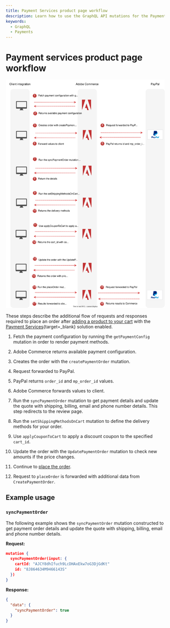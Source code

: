 ```yaml
---
title: Payment Services product page workflow
description: Learn how to use the GraphQL API mutations for the Payment Services solution.
keywords:
  - GraphQL
  - Payments
---
```


# Payment services product page workflow

![Payment Services sequence diagram](../../_images/graphql/payment-services-minicart.svg)

These steps describe the additional flow of requests and responses required to place an order after [adding a product to your cart](../tutorials/checkout/add-product-to-cart.md) with the [Payment Services](https://experienceleague.adobe.com/docs/commerce-merchant-services/payment-services/guide-overview.html){target=_blank} solution enabled.

1. Fetch the payment configuration by running the `getPaymentConfig` mutation in order to render payment methods.

1. Adobe Commerce returns available payment configuration.

1. Creates the order with the `createPaymentOrder` mutation.

1. Request forwarded to PayPal.

1. PayPal returns `order_id` and `mp_order_id` values.

1. Adobe Commerce forwards values to client.

1. Run the `syncPaymentOrder` mutation  to get payment details and update the quote with shipping, billing, email and phone number details. This step redirects to the review page.

1. Run the `setShippingMethodsOnCart` mutation to define the delivery methods for your order.

1. Use `applyCouponToCart` to apply a discount coupon to the specified `cart_id`.

1. Update the order with the `UpdatePaymentOrder` mutation to check new amounts if the price changes.

1.  Continue to [place the order](../tutorials/checkout/place-order.md).

1.  Request to `placeOrder` is forwarded with additional data  from `CreatePaymentOrder`.

## Example usage

### `syncPaymentOrder`

The following example shows the `syncPaymentOrder` mutation constructed to get payment order details and update the quote with shipping, billing, email and phone number details.

**Request:**

```json
mutation {
  syncPaymentOrder(input: {
    cartId: "AJCY8dhIfuch9LcDHAxEkw7oG3DjGdKt"
    id: "8J864634M9466143S"
  })
}
```

**Response:**

```json
{
  "data": {
    "syncPaymentOrder": true
  }
}
```

